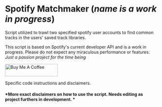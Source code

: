 # Spotify Matchmaker (*name is a work in progress*)
Script utilized to trawl two specified spotify user accounts to find common tracks in the users' saved track libraries.

This script is based on Spotify's current developer API and is a work in progress. Please do not expect any miraculous performance or features. *Just a passion project for the time being* 

<a href="https://www.buymeacoffee.com/bcshelto565" target="_blank"><img src="https://cdn.buymeacoffee.com/buttons/default-orange.png" alt="Buy Me A Coffee" height="41" width="174"></a>

Specific code instructions and disclaimers.

#### *More exact disclaimers on how to use the script. Needs editing as project furthers in development. * ####
